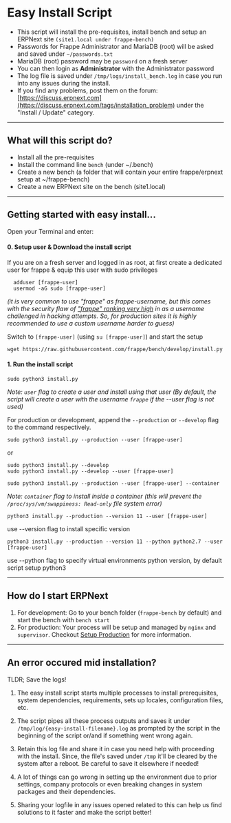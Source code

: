 # Easy Install Script

- This script will install the pre-requisites, install bench and setup an ERPNext site `(site1.local under frappe-bench)`
- Passwords for Frappe Administrator and MariaDB (root) will be asked and saved under `~/passwords.txt`
- MariaDB (root) password may be `password` on a fresh server
- You can then login as **Administrator** with the Administrator password
- The log file is saved under `/tmp/logs/install_bench.log` in case you run into any issues during the install.
- If you find any problems, post them on the forum: [https://discuss.erpnext.com](https://discuss.erpnext.com/tags/installation_problem) under the "Install / Update" category.

---

## What will this script do?

- Install all the pre-requisites
- Install the command line `bench` (under ~/.bench)
- Create a new bench (a folder that will contain your entire frappe/erpnext setup at ~/frappe-bench)
- Create a new ERPNext site on the bench (site1.local)

---

## Getting started with easy install...

Open your Terminal and enter:

#### 0. Setup user & Download the install script

If you are on a fresh server and logged in as root, at first create a dedicated user for frappe
& equip this user with sudo privileges

```
  adduser [frappe-user]
  usermod -aG sudo [frappe-user]
```

*(it is very common to use "frappe" as frappe-username, but this comes with the security flaw of ["frappe" ranking very high](https://www.reddit.com/r/dataisbeautiful/comments/b3sirt/i_deployed_over_a_dozen_cyber_honeypots_all_over/?st=JTJ0SC0Q&sh=76e05240) in as a username challenged in hacking attempts. So, for production sites it is highly recommended to use a custom username harder to guess)*

Switch to `[frappe-user]` (using `su [frappe-user]`) and start the setup

	wget https://raw.githubusercontent.com/frappe/bench/develop/install.py


#### 1. Run the install script

	sudo python3 install.py

*Note: `user` flag to create a user and install using that user (By default, the script will create a user with the username `frappe` if the --user flag is not used)*

For production or development, append the `--production` or `--develop` flag to the command respectively.

	sudo python3 install.py --production --user [frappe-user]

or

	sudo python3 install.py --develop
	sudo python3 install.py --develop --user [frappe-user]

	sudo python3 install.py --production --user [frappe-user] --container

*Note: `container` flag to install inside a container (this will prevent the `/proc/sys/vm/swappiness: Read-only` file system error)*


	python3 install.py --production --version 11 --user [frappe-user]

use --version flag to install specific version

	python3 install.py --production --version 11 --python python2.7 --user [frappe-user]

use --python flag to specify virtual environments python version, by default script setup python3

---

## How do I start ERPNext

1. For development: Go to your bench folder (`frappe-bench` by default) and start the bench with `bench start`
2. For production: Your process will be setup and managed by `nginx` and `supervisor`. Checkout [Setup Production](https://frappe.io/docs/user/en/bench/guides/setup-production.html) for more information.

---

## An error occured mid installation?

TLDR; Save the logs!

1. The easy install script starts multiple processes to install prerequisites, system dependencies, requirements, sets up locales, configuration files, etc.

2. The script pipes all these process outputs and saves it under `/tmp/log/{easy-install-filename}.log` as prompted by the script in the beginning of the script or/and if something went wrong again.

3. Retain this log file and share it in case you need help with proceeding with the install. Since, the file's saved under `/tmp` it'll be cleared by the system after a reboot. Be careful to save it elsewhere if needed!

3. A lot of things can go wrong in setting up the environment due to prior settings, company protocols or even breaking changes in system packages and their dependencies.

4. Sharing your logfile in any issues opened related to this can help us find solutions to it faster and make the script better!
